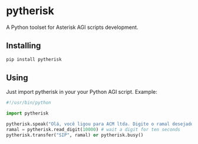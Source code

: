 # pytherisk
A Python toolset for Asterisk AGI scripts development.

## Installing
```sh
pip install pytherisk
```

## Using
Just import pytherisk in your your Python AGI script. Example:
```python
#!/usr/bin/python

import pytherisk

pytherisk.speak("Olá, você ligou para ACM ltda. Digite o ramal desejado")
ramal = pytherisk.read_digit(10000) # wait a digit for ten seconds
pytherisk.transfer("SIP", ramal) or pytherisk.busy()
